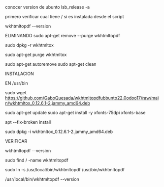 

conocer version de ubunto   lsb_release -a


primero verificar cual tiene / si es instalada desde el script

wkhtmltopdf --version


ELIMINANDO 
sudo apt-get remove --purge wkhtmltopdf

sudo dpkg -r wkhtmltox

sudo apt-get purge wkhtmltox

sudo apt-get autoremove
sudo apt-get clean

INSTALACION

EN /usr/bin



sudo wget https://github.com/GaboQuesada/wkhtmltopdfubbunto22.0odoo17/raw/main/wkhtmltox_0.12.6.1-2.jammy_amd64.deb

sudo apt-get update
sudo apt-get install -y xfonts-75dpi xfonts-base

apt --fix-broken install

sudo dpkg -i wkhtmltox_0.12.6.1-2.jammy_amd64.deb

VERIFICAR

wkhtmltopdf --version


sudo find / -name wkhtmltopdf

sudo ln -s /usr/local/bin/wkhtmltopdf /usr/bin/wkhtmltopdf



/usr/local/bin/wkhtmltopdf --version


